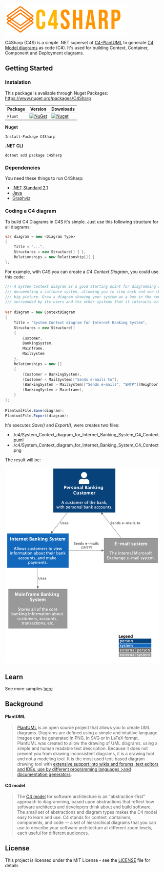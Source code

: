 
<img src="https://raw.githubusercontent.com/8T4/c4sharp/main/docs/images/8t4-c4-brand-2.png" alt="logo" width='400' >

C4Sharp (C4S) is a simple .NET superset of [C4-PlantUML](https://github.com/plantuml-stdlib/C4-PlantUML) to generate [C4 Model diagrams](https://c4model.com/) as code (C#). It's used for building Context, Container, Component and Deployment diagrams.

## Getting Started

### Instalation
This package is available through Nuget Packages: https://www.nuget.org/packages/C4Sharp

| Package |  Version | Downloads |
| ------- | ----- | ----- |
| `Flunt` | [![NuGet](https://img.shields.io/nuget/v/C4Sharp.svg)](https://www.nuget.org/packages/C4Sharp) | [![Nuget](https://img.shields.io/nuget/dt/C4Sharp.svg)](https://www.nuget.org/packages/C4Sharp) |


**Nuget**
```
Install-Package C4Sharp
```

**.NET CLI**
```
dotnet add package C4Sharp
```

### Dependencies

You need these things to run C4Sharp:
- [.NET Standard 2.1](https://docs.microsoft.com/pt-br/dotnet/standard/net-standard)
- [Java](https://www.java.com/en/download/)
- [Graphviz](https://plantuml.com/graphviz-dot) 


### Coding a C4 diagram

To build C4 Diagrams in C4S it's simple. Just use this following structure for all
diagrams:

```c#
var diagram = new <Diagram Type>
{
    Title = "...",
    Structures = new Structure[] { },
    Relationships = new Relationship[]{ }
};
```

For example, with C4S you can create a _C4 Context Diagram_, 
you could use this code:

```c#
/// A System Context diagram is a good starting point for diagramming and 
/// documenting a software system, allowing you to step back and see the 
/// big picture. Draw a diagram showing your system as a box in the centre,
/// surrounded by its users and the other systems that it interacts with.

var diagram = new ContextDiagram
{
    Title = "System Context diagram for Internet Banking System",
    Structures = new Structure[]
    {
        Customer,
        BankingSystem,
        Mainframe,
        MailSystem
    },
    Relationships = new []
    {
        (Customer > BankingSystem),
        (Customer < MailSystem)["Sends e-mails to"],
        (BankingSystem > MailSystem)["Sends e-mails", "SMTP"][Neighbor],
        (BankingSystem > Mainframe),
    }
};

PlantumlFile.Save(diagram);
PlantumlFile.Export(diagram);
```
It's executes _Save()_ and _Export()_, were creates two files:
- ./c4/System_Context_diagram_for_Internet_Banking_System_C4_Context.puml
- ./c4/System_Context_diagram_for_Internet_Banking_System_C4_Context.png

The result will be:

<div style="text-align: center">

![context-example](docs/images/context-example.png)
</div>

## Learn

See more samples [here](https://github.com/8T4/c4sharp/tree/main/tests/C4Sharp.Tests/C4Model/Samples)


## Background

#### PlantUML

> [PlantUML](http://en.plantuml.com/) is an open source project that allows you to create UML diagrams.
> Diagrams are defined using a simple and intuitive language.
> Images can be generated in PNG, in SVG or in LaTeX format.
> PlantUML was created to allow the drawing of UML diagrams, using a simple and human readable text description.
> Because it does not prevent you from drawing inconsistent diagrams, it is a drawing tool and not a modeling tool.
> It is the most used text-based diagram drawing tool with [extensive support into wikis and forums, text editors and IDEs, use by different programming languages >and documentation generators](http://en.plantuml.com/running).

#### C4 model

> The [C4 model](https://c4model.com/) for software architecture is an "abstraction-first" approach to diagramming, based upon abstractions that reflect how 
> software architects and developers think about and build software.
> The small set of abstractions and diagram types makes the C4 model easy to learn and use.
> C4 stands for context, containers, components, and code — a set of hierarchical diagrams that you can use to describe your software architecture at different 
> zoom levels, each useful for different audiences.

## License

This project is licensed under the MIT License - see the [LICENSE](LICENSE) file for details
